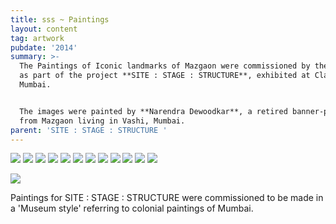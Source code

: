 ```yaml
---
title: sss ~ Paintings
layout: content
tag: artwork
pubdate: '2014'
summary: >-
  The Paintings of Iconic landmarks of Mazgaon were commissioned by the artist
  as part of the project **SITE : STAGE : STRUCTURE**, exhibited at Clark House,
  Mumbai.


  The images were painted by **Narendra Dewoodkar**, a retired banner-painter
  from Mazgaon living in Vashi, Mumbai.
parent: 'SITE : STAGE : STRUCTURE '
---
```

![](/assets/img/site-stage-structure_paintings.jpg)
![](/assets/img/chinese-temple.jpg)
![](/assets/img/pine-building.jpg)
![](/assets/img/anthony-s-rest.jpg)
![](/assets/img/mazgaon-garden.jpg)
![](/assets/img/old-gloria-cross.jpg)
![](/assets/img/hasanabad.jpg)
![](/assets/img/vaity-house.jpg)
![](/assets/img/matharpacady-oratory.jpg)
![](/assets/img/bhaucha-dhakka.jpg)
![](/assets/img/mazgaon-docks.jpg)
![](/assets/img/installation-view_lores.jpg)

![](/assets/img/yellow-crane.jpg)

Paintings for SITE : STAGE : STRUCTURE were commissioned to be made in a 'Museum style' referring to colonial paintings of Mumbai.
